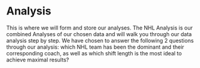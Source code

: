# Analysis

This is where we will form and store our analyses. The NHL Analysis is our combined Analyses of our chosen data and will walk you through our data analysis step by step. We have chosen to answer the following 2 questions through our analysis: which NHL team has been the dominant and their corresponding coach, as well as which shift length is the most ideal to achieve maximal results?
